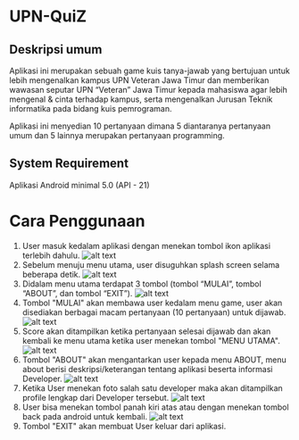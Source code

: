 # UPN-QuiZ

## Deskripsi umum
Aplikasi ini merupakan sebuah game kuis tanya-jawab yang bertujuan untuk lebih mengenalkan kampus UPN Veteran Jawa Timur dan memberikan wawasan seputar UPN “Veteran” Jawa Timur kepada mahasiswa agar lebih mengenal & cinta terhadap kampus, serta mengenalkan Jurusan Teknik informatika pada bidang kuis pemrograman. 

Aplikasi ini menyedian 10 pertanyaan dimana 5 diantaranya pertanyaan umum dan 5 lainnya merupakan pertanyaan programming.

## System Requirement
Aplikasi Android minimal 5.0 (API - 21)

# Cara Penggunaan
1. User masuk kedalam aplikasi dengan menekan tombol ikon aplikasi terlebih dahulu.
![alt text](https://github.com/rahmanboy987/UPN-QuiZ/blob/master/img/0._home.png)
2. Sebelum menuju menu utama, user disuguhkan splash screen selama beberapa detik.
![alt text](https://github.com/rahmanboy987/UPN-QuiZ/blob/master/img/1_loading.png)
3. Didalam menu utama terdapat 3 tombol (tombol “MULAI”, tombol “ABOUT”, dan tombol “EXIT”).
![alt text](https://github.com/rahmanboy987/UPN-QuiZ/blob/master/img/2_menu.png)
4. Tombol "MULAI" akan membawa user kedalam menu game, user akan disediakan berbagai macam pertanyaan (10 pertanyaan) untuk dijawab.
![alt text](https://github.com/rahmanboy987/UPN-QuiZ/blob/master/img/3_soal.png)
5. Score akan ditampilkan ketika pertanyaan selesai dijawab dan akan kembali ke menu utama ketika user menekan tombol "MENU UTAMA".
![alt text](https://github.com/rahmanboy987/UPN-QuiZ/blob/master/img/4_score.png)
6. Tombol "ABOUT" akan mengantarkan user kepada menu ABOUT, menu about berisi deskripsi/keterangan tentang aplikasi beserta informasi Developer.
![alt text](https://github.com/rahmanboy987/UPN-QuiZ/blob/master/img/5_about.png)
7. Ketika User menekan foto salah satu developer maka akan ditampilkan profile lengkap dari Developer tersebut.
![alt text](https://github.com/rahmanboy987/UPN-QuiZ/blob/master/img/6_about_1.png)
8. User bisa menekan tombol panah kiri atas atau dengan menekan tombol back pada android untuk kembali.
![alt text](https://github.com/rahmanboy987/UPN-QuiZ/blob/master/img/7_about_2.png)
9. Tombol "EXIT" akan membuat User keluar dari aplikasi.
